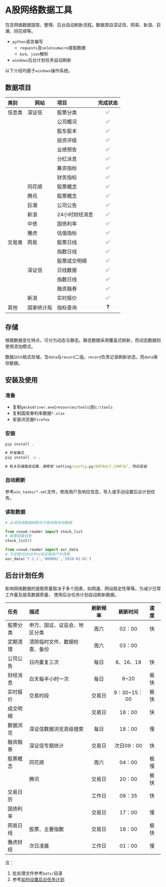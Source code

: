 # A股网络数据工具
包含网络数据提取、整理、后台自动刷新流程。数据源自深证信、网易、新浪、巨潮、同花顺等。
+ `python`语言编写
    + `requests`及`seleniumwire`提取数据
    + `bs4`、`json`解析
+ `windows`后台计划任务自动刷新

以下介绍均基于`windows`操作系统。

## 数据项目
| 类别   | 网站       | 项目           | 完成状态 |
|:-------|------------|:---------------|:--------:|
| 信息类 | 深证信     | 股票分类       |    ✅     |
|        |            | 公司概况       |    ✅     |
|        |            | 股东股本       |    ✅     |
|        |            | 投资评级       |    ✅     |
|        |            | 业绩预告       |    ✅     |
|        |            | 分红派息       |    ✅     |
|        |            | 筹资指标       |    ✅     |
|        |            | 财务指标       |    ✅     |
|        | 同花顺     | 股票概念       |    ✅     |
|        | 腾讯       | 股票概念       |    ✅     |
|        | 巨潮       | 公司公告       |    ✅     |
|        | 新浪       | 24小时财经消息 |    ✅     |
|        | 中债       | 国债利率       |    ✅     |
|        | 雅虎       | 估值指标       |    ✅     |
| 交易类 | 网易       | 股票日线       |    ✅     |
|        |            | 指数日线       |    ✅     |
|        |            | 股票成交明细   |    ✅     |
|        | 深证信     | 日线数据       |    ✅     |
|        |            | 指数日线       |    ✅     |
|        |            | 融资融券       |    ✅     |
|        | 新浪       | 实时报价       |    ✅     |
| 其他   | 国家统计局 | 指标查询       |    ❓     |

## 存储
根据数据变化特点，可分为动态与静态。静态数据采用覆盖式刷新，而动态数据则使用添加模式。

数据以`h5`格式存储，含`data`与`record`二组。`record`负责记录刷新状态，而`data`保存数据。



## 安装及使用
### 准备
+ 复制`geckodriver.exe`(`resources/tools`)到`c:\tools`
+ 复制国库券利率数据`*.xlsx`
+ 安装浏览器`Firefox`
### 安装
```cmd
pip install .

# 开发模式
pip install -e .

# 有关存储路径设置，请修改`setting/config.py/DEFAULT_CONFIG`，然后安装
```
### 自动刷新
参考`win_tasks/*.xml`文件，修改用户及响应信息，导入或手动设置后台计划任务。
### 读取数据
```python
# 必须完成数据刷新后才能读取本地数据

from cnswd.reader import stock_list
# 股票简要信息
stock_list()

from cnswd.reader import asr_data
# 平安银行2010年以来定期资产负债表
asr_data('7.1.1','000001','2010-01-01')
```

## 后台计划任务
影响网络数据的提取质量取决于多个因素，如网速、网站稳定性等等。为减少日常工作量及提高数据质量，
使用后台任务计划自动刷新数据。

| 任务     | 描述                         | 刷新频率 |   刷新时间   |速度|
|:---------|:-----------------------------|:--------:|:------------:|:-|
| 股票分类 | 申万、国证、证监会、地区分类 |   周六   |    02：00    |快|
| 定期清理 | 清除临时文件、数据检查、备份 |   周六   |    03：00    ||
| 公司公告 | 日内重复三次                 |   每日   |  8、16、18   |快|
| 财经消息 | 白天每半小时一次             |   每日   |     8~20     |极快|
| 实时报价 | 交易时段                     |  交易日  | 9：30~15：00 |极快|
| 成交明细 |                              |  交易日  |    18：00    |快|
| 数据浏览 | 深证信数据浏览高级搜索       |   每日   |    18：00    |慢|
| 融资融券 | 深证信专题统计               |  交易日  |  次日09：00  |快|
| 股票概念 | 同花顺                       |   周六   |    04：00    |极慢|
|          | 腾讯                         |  交易日  |    20：00    |极快|
| 交易日历 |                              |  工作日  |    09：35    |快|
| 国债利率 |                              |  交易日  |    17：00    |慢|
| 网易日线 | 股票、主要指数               |  交易日  |    18：00    |极快|
| 雅虎财经 | 次日凌晨                     |  工作日  |    01：00    |慢|

注：
1. 批处理文件参考`bats/`目录
2. 参考[如何设置后台任务计划](https://blog.csdn.net/mao_mao37/article/details/82592603)
